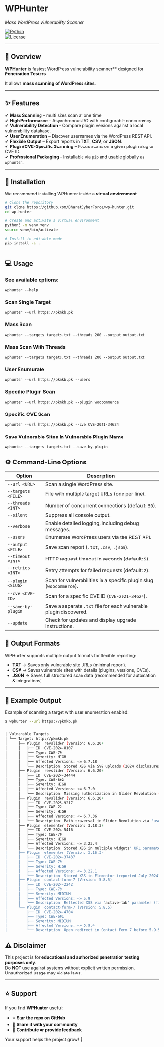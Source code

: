 # WPHunter  
*Mass WordPress Vulnerability Scanner*  

[![Python](https://img.shields.io/badge/python-3.8%2B-blue.svg)](https://www.python.org/)  
[![License](https://img.shields.io/badge/license-GPLv3-orange.svg)](LICENSE) 

---

## 📖 Overview  

**WPHunter** is fastest WordPress vulnerability scanner** designed for **Penetration Testers**  

It allows **mass scanning of WordPress sites**.

---

## ✨ Features  

✔ **Mass Scanning** – multi sites scan at one time.  
✔ **High Performance** – Asynchronous I/O with configurable concurrency.  
✔ **Vulnerability Detection** – Compare plugin versions against a local vulnerability database.  
✔ **User Enumeration** – Discover usernames via the WordPress REST API.  
✔ **Flexible Output** – Export reports in **TXT**, **CSV**, or **JSON**.  
✔ **Plugin/CVE-Specific Scanning** – Focus scans on a given plugin slug or CVE ID.  
✔ **Professional Packaging** – Installable via `pip` and usable globally as `wphunter`.  

---

## 🚀 Installation  

We recommend installing WPHunter inside a **virtual environment**.  

```bash
# Clone the repository
git clone https://github.com/BharatCyberForce/wp-hunter.git
cd wp-hunter

# Create and activate a virtual environment
python3 -m venv venv
source venv/bin/activate

# Install in editable mode
pip install -e .



```
## 💻 Usage

### See available options:

```wphunter --help```
### Scan Single Target
```wphunter --url https://pkmkb.pk```
### Mass Scan
```wphunter --targets targets.txt --threads 200 --output output.txt```
### Mass Scan With Threads
```wphunter --targets targets.txt --threads 200 --output output.txt```
### User Enumurate
```wphunter --url https://pkmkb.pk --users```
### Specific Plugin Scan
```wphunter --url https://pkmkb.pk --plugin woocommerce```
### Specific CVE Scan
```wphunter --url https://pkmkb.pk --cve CVE-2021-34624```
### Save Vulnerable Sites In Vulnerable Plugin Name
```wphunter --targets targets.txt --save-by-plugin```


## ⚙️ Command-Line Options  

| Option               | Description                                                                 |
|-----------------------|-----------------------------------------------------------------------------|
| `--url <URL>`         | Scan a single WordPress site.                                               |
| `--targets <FILE>`    | File with multiple target URLs (one per line).                              |
| `--threads <INT>`     | Number of concurrent connections (default: `50`).                           |
| `--silent`            | Suppress all console output.                                                |
| `--verbose`           | Enable detailed logging, including debug messages.                          |
| `--users`             | Enumerate WordPress users via the REST API.                                |
| `--output <FILE>`     | Save scan report (`.txt`, `.csv`, `.json`).                                |
| `--timeout <INT>`     | HTTP request timeout in seconds (default: `5`).                             |
| `--retries <INT>`     | Retry attempts for failed requests (default: `2`).                          |
| `--plugin <SLUG>`     | Scan for vulnerabilities in a specific plugin slug (`woocommerce`).   |
| `--cve <CVE-ID>`      | Scan for a specific CVE ID (`CVE-2021-34624`).                        |
| `--save-by-plugin`    | Save a separate `.txt` file for each vulnerable plugin discovered.           |
| `--update`            | Check for updates and display upgrade instructions.                         |


## 📂 Output Formats  

WPHunter supports multiple output formats for flexible reporting:  

- **TXT** → Saves only vulnerable site URLs (minimal report).  
- **CSV** → Saves vulnerable sites with details (plugins, versions, CVEs).  
- **JSON** → Saves full structured scan data (recommended for automation & integrations).  

---

## 📸 Example Output  

Example of scanning a target with user enumeration enabled:  

```bash
$ wphunter --url https://pkmkb.pk


│ Vulnerable Targets                                                                                                                                                             
│ └── Target: http://pkmkb.pk                                                                                                                                                  
│     ├── Plugin: revslider (Version: 6.6.20)                                                                                                                                    
│     │   ├── ID: CVE-2024-8107                                                                                                                                                  
│     │   ├── Type: CWE-79                                                                                                                                                      
│     │   ├── Severity: HIGH                                                                                                                                                     
│     │   ├── Affected Versions: <= 6.7.18                                                                                                                                       
│     │   └── Description: Stored XSS via SVG uploads (2024 disclosures).                                                                                                        
│     ├── Plugin: revslider (Version: 6.6.20)                                                                                                                                    
│     │   ├── ID: CVE-2024-34444                                                                                                                                                 
│     │   ├── Type: CWE-862                                                                                                                                                      
│     │   ├── Severity: HIGH                                                                                                                                                     
│     │   ├── Affected Versions: <= 6.7.0                                                                                                                                       
│     │   └── Description: Missing authorization in Slider Revolution (reported 2024).                                                                                           
│     ├── Plugin: revslider (Version: 6.6.20)                                                                                                                                    
│     │   ├── ID: CVE-2025-9217                                                                                                                                                  
│     │   ├── Type: CWE-22                                                                                                                                                       
│     │   ├── Severity: HIGH                                                                                                                                                     
│     │   ├── Affected Versions: <= 6.7.36                                                                                                                                       
│     │   └── Description: Path traversal in Slider Revolution via 'used_svg' and 'used_images' params (2025 disclosure).                                                        
│     ├── Plugin: elementor (Version: 3.18.3)                                                                                                                                    
│     │   ├── ID: CVE-2024-5416                                                                                                                                                  
│     │   ├── Type: CWE-79                                                                                                                                                       
│     │   ├── Severity: HIGH                                                                                                                                                     
│     │   ├── Affected Versions: <= 3.23.4                                                                                                                                       
│     │   └── Description: Stored XSS in multiple widgets' URL parameter in Elementor.                                                                                          
│     ├── Plugin: elementor (Version: 3.18.3)                                                                                                                                    
│     │   ├── ID: CVE-2024-37437                                                                                                                                                 
│     │   ├── Type: CWE-79                                                                                                                                                       
│     │   ├── Severity: HIGH                                                                                                                                                     
│     │   ├── Affected Versions: <= 3.22.1                                                                                                                                       
│     │   └── Description: Stored XSS in Elementor (reported July 2024).                                                                                                         
│     ├── Plugin: contact-form-7 (Version: 5.8.5)                                                                                                                                
│     │   ├── ID: CVE-2024-2242                                                                                                                                                  
│     │   ├── Type: CWE-79                                                                                                                                                       
│     │   ├── Severity: MEDIUM                                                                                                                                                  
│     │   ├── Affected Versions: <= 5.9                                                                                                                                          
│     │   └── Description: Reflected XSS via 'active-tab' parameter (fixed in 5.9.2+).                                                                                           
│     └── Plugin: contact-form-7 (Version: 5.8.5)                                                                                                                                
│         ├── ID: CVE-2024-4704                                                                                                                                                  
│         ├── Type: CWE-601                                                                                                                                                      
│         ├── Severity: MEDIUM                                                                                                                                                   
│         ├── Affected Versions: <= 5.9.4                                                                                                                                        
│         └── Description: Open redirect in Contact Form 7 before 5.9.5.  

```

## ⚠️ Disclaimer  

This project is for **educational and authorized penetration testing purposes only**.  
Do **NOT** use against systems without explicit written permission.  
Unauthorized usage may violate laws.  

---

## ⭐ Support  

If you find **WPHunter** useful:  

- ⭐ **Star the repo on GitHub**  
- 🔗 **Share it with your community**  
- 💬 **Contribute or provide feedback**  

Your support helps the project grow! 🚀
